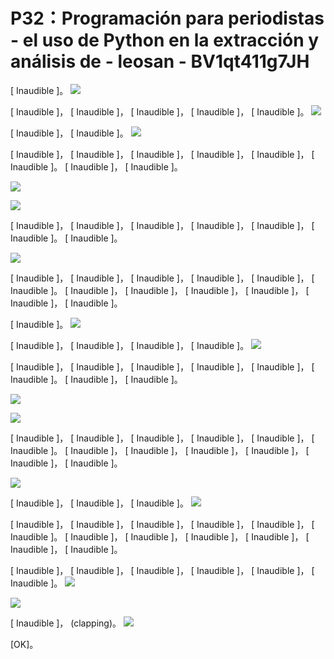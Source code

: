 # P32：Programación para periodistas - el uso de Python en la extracción y análisis de - leosan - BV1qt411g7JH

 [ Inaudible ]。
![](img/286d43733a11dcb5e577cdd568e04444_1.png)

 [ Inaudible ]， [ Inaudible ]， [ Inaudible ]， [ Inaudible ]， [ Inaudible ]。
![](img/286d43733a11dcb5e577cdd568e04444_3.png)

 [ Inaudible ]， [ Inaudible ]。
![](img/286d43733a11dcb5e577cdd568e04444_5.png)

 [ Inaudible ]， [ Inaudible ]， [ Inaudible ]， [ Inaudible ]， [ Inaudible ]， [ Inaudible ]。 [ Inaudible ]， [ Inaudible ]。

![](img/286d43733a11dcb5e577cdd568e04444_7.png)

![](img/286d43733a11dcb5e577cdd568e04444_8.png)

 [ Inaudible ]， [ Inaudible ]， [ Inaudible ]， [ Inaudible ]， [ Inaudible ]， [ Inaudible ]。 [ Inaudible ]。

![](img/286d43733a11dcb5e577cdd568e04444_10.png)

 [ Inaudible ]， [ Inaudible ]， [ Inaudible ]， [ Inaudible ]， [ Inaudible ]， [ Inaudible ]。 [ Inaudible ]， [ Inaudible ]， [ Inaudible ]， [ Inaudible ]， [ Inaudible ]， [ Inaudible ]。

 [ Inaudible ]。
![](img/286d43733a11dcb5e577cdd568e04444_12.png)

 [ Inaudible ]， [ Inaudible ]， [ Inaudible ]， [ Inaudible ]。
![](img/286d43733a11dcb5e577cdd568e04444_14.png)

 [ Inaudible ]， [ Inaudible ]， [ Inaudible ]， [ Inaudible ]， [ Inaudible ]， [ Inaudible ]。 [ Inaudible ]， [ Inaudible ]。

![](img/286d43733a11dcb5e577cdd568e04444_16.png)

![](img/286d43733a11dcb5e577cdd568e04444_17.png)

 [ Inaudible ]， [ Inaudible ]， [ Inaudible ]， [ Inaudible ]， [ Inaudible ]， [ Inaudible ]。 [ Inaudible ]， [ Inaudible ]， [ Inaudible ]， [ Inaudible ]， [ Inaudible ]， [ Inaudible ]。



![](img/286d43733a11dcb5e577cdd568e04444_19.png)

 [ Inaudible ]， [ Inaudible ]， [ Inaudible ]。
![](img/286d43733a11dcb5e577cdd568e04444_21.png)

 [ Inaudible ]， [ Inaudible ]， [ Inaudible ]， [ Inaudible ]， [ Inaudible ]， [ Inaudible ]。 [ Inaudible ]， [ Inaudible ]， [ Inaudible ]， [ Inaudible ]， [ Inaudible ]， [ Inaudible ]。

 [ Inaudible ]， [ Inaudible ]， [ Inaudible ]， [ Inaudible ]， [ Inaudible ]， [ Inaudible ]。
![](img/286d43733a11dcb5e577cdd568e04444_23.png)

![](img/286d43733a11dcb5e577cdd568e04444_24.png)

 [ Inaudible ]， (clapping)。
![](img/286d43733a11dcb5e577cdd568e04444_26.png)

 [OK]。